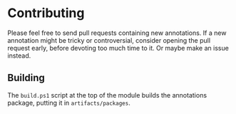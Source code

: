 # Contributing

Please feel free to send pull requests containing new annotations. If
a new annotation might be tricky or controversial, consider opening
the pull request early, before devoting too much time to it. Or maybe
make an issue instead.

## Building

The `build.ps1` script at the top of the module builds the annotations
package, putting it in `artifacts/packages`.
